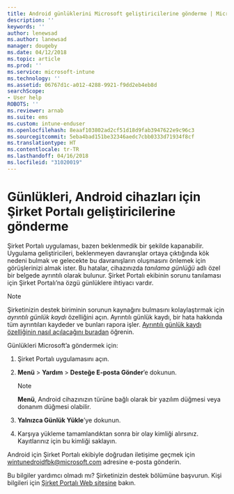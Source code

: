 ```yaml
---
title: Android günlüklerini Microsoft geliştiricilerine gönderme | Microsoft Docs
description: ''
keywords: ''
author: lenewsad
ms.author: lanewsad
manager: dougeby
ms.date: 04/12/2018
ms.topic: article
ms.prod: ''
ms.service: microsoft-intune
ms.technology: ''
ms.assetid: 06767d1c-a012-4288-9921-f9dd2eb4eb8d
searchScope:
- User help
ROBOTS: ''
ms.reviewer: arnab
ms.suite: ems
ms.custom: intune-enduser
ms.openlocfilehash: 8eaaf103802ad2cf51d18d9fab3947622e9c96c3
ms.sourcegitcommit: 5eba4bad151be32346aedc7cbb0333d71934f8cf
ms.translationtype: HT
ms.contentlocale: tr-TR
ms.lasthandoff: 04/16/2018
ms.locfileid: "31020019"
---
```

# <a name="send-logs-to-the-company-portal-developers-for-android-devices"></a>Günlükleri, Android cihazları için Şirket Portalı geliştiricilerine gönderme

Şirket Portalı uygulaması, bazen beklenmedik bir şekilde kapanabilir. Uygulama geliştiricileri, beklenmeyen davranışlar ortaya çıktığında kök nedeni bulmak ve gelecekte bu davranışların oluşmasını önlemek için görüşlerinizi almak ister. Bu hatalar, cihazınızda _tanılama günlüğü_ adlı özel bir belgede ayrıntılı olarak bulunur. Şirket Portalı ekibinin sorunu tanılaması için Şirket Portalı’na özgü günlüklere ihtiyacı vardır.

> [!Note]
> Şirketinizin destek biriminin sorunun kaynağını bulmasını kolaylaştırmak için _ayrıntılı günlük kaydı_ özelliğini açın. Ayrıntılı günlük kaydı, bir hata hakkında tüm ayrıntıları kaydeder ve bunları rapora işler. [Ayrıntılı günlük kaydı özelliğinin nasıl açılacağını buradan](use-verbose-logging-to-help-your-it-administrator-fix-device-issues-android.md) öğrenin. 

Günlükleri Microsoft’a göndermek için:

1.  Şirket Portalı uygulamasını açın.

2.  **Menü** > **Yardım** > **Desteğe E-posta Gönder**’e dokunun.

    > [!NOTE]
    > **Menü**, Android cihazınızın türüne bağlı olarak bir yazılım düğmesi veya donanım düğmesi olabilir.

3.  **Yalnızca Günlük Yükle**’ye dokunun.

4.  Karşıya yükleme tamamlandıktan sonra bir olay kimliği alırsınız. Kayıtlarınız için bu kimliği saklayın.

Android için Şirket Portalı ekibiyle doğrudan iletişime geçmek için <a href="mailto:wintunedroidfbk@microsoft.com?subject=Send logs to Microsoft&body=Describe the issue you are having.">wintunedroidfbk@microsoft.com</a> adresine e-posta gönderin. 

Bu bilgiler yardımcı olmadı mı? Şirketinizin destek bölümüne başvurun. Kişi bilgileri için [Şirket Portalı Web sitesine](https://portal.manage.microsoft.com#HelpDeskDialog) bakın.

